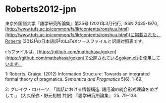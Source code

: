 # Roberts2012-jpn

東京外国語大学『語学研究所論集』第25号 (2021年3月刊行, ISSN 2435-1970, [http://www.tufs.ac.jp/common/fs/ilr/contents/ronshuu.html](http://www.tufs.ac.jp/common/fs/ilr/contents/ronshuu.html))に掲載された、Roberts (2012)<sup>[1](#FN1)</sup>の日本語訳<sup>[2](#FN2)</sup>のLaTeXソースファイルと訳語対照表です。

clsファイルは、[https://github.com/matbahasa/goken](https://github.com/matbahasa/goken)で公開されているgoken.clsを使用しています。

<a name="FN1">1</a>: Roberts, Craige. (2012) Information Structure: Towards an integrated formal theory of pragmatics. *Semantics and Pragmatics* 5(6). 1–69.

<a name="FN2">2</a>: クレイグ・ロバーツ. 「談話における情報構造: 語用論の統合形式理論をめざして.」 (大久保弥・野元裕樹 共訳)  『語学研究所論集』 25. 79–133.
